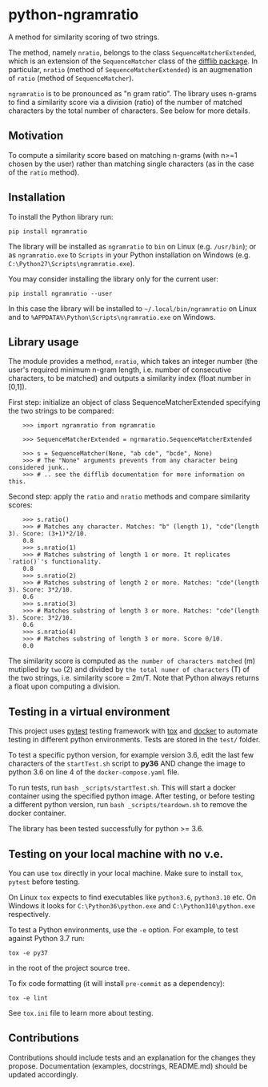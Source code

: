 # python-ngramratio

A method for similarity scoring of two strings.

The method, namely `nratio`, belongs to the class `SequenceMatcherExtended`, which is an extension of the `SequenceMatcher` class of the [difflib package](https://docs.python.org/3/library/difflib.html). In particular, `nratio` (method of `SequenceMatcherExtended`) is an augmenation of `ratio` (method of `SequenceMatcher`).

`ngramratio` is to be pronounced as "n gram ratio". The library uses n-grams to find a similarity score via a division (ratio) of the number of matched characters by the total number of characters. See below for more details.

## Motivation

To compute a similarity score based on matching n-grams (with n>=1 chosen by the user) rather than matching single characters (as in the case of the `ratio` method).

## Installation

To install the Python library run:

    pip install ngramratio

The library will be installed as `ngramratio` to `bin` on
Linux (e.g. `/usr/bin`); or as `ngramratio.exe` to `Scripts` in your
Python installation on Windows (e.g.
`C:\Python27\Scripts\ngramratio.exe`).

You may consider installing the library only for the current user:

    pip install ngramratio --user

In this case the library will be installed to
`~/.local/bin/ngramratio` on Linux and to
`%APPDATA%\Python\Scripts\ngramratio.exe` on Windows.

## Library usage

The module provides a method, `nratio`, which takes an integer number (the user's required minimum n-gram length, i.e. number of consecutive characters, to be matched) and outputs a similarity index (float number in [0,1]).

First step: initialize an object of class SequenceMatcherExtended specifying the two strings to be compared:

```
    >>> import ngramratio from ngramratio

    >>> SequenceMatcherExtended = ngrmaratio.SequenceMatcherExtended

    >>> s = SequenceMatcher(None, "ab cde", "bcde", None)
    >>> # The "None" arguments prevents from any character being considered junk..
    >>> # .. see the difflib documentation for more information on this.
```

Second step: apply the `ratio` and `nratio` methods and compare similarity scores:

```
    >>> s.ratio()
    >>> # Matches any character. Matches: "b" (length 1), "cde"(length 3). Score: (3+1)*2/10.
    0.8
    >>> s.nratio(1)
    >>> # Matches substring of length 1 or more. It replicates `ratio()`'s functionality.
    0.8
    >>> s.nratio(2)
    >>> # Matches substring of length 2 or more. Matches: "cde"(length 3). Score: 3*2/10.
    0.6
    >>> s.nratio(3)
    >>> # Matches substring of length 3 or more. Matches: "cde"(length 3). Score: 3*2/10.
    0.6
    >>> s.nratio(4)
    >>> # Matches substring of length 3 or more. Score 0/10.
    0.0
```

The similarity score is computed as `the number of characters matched` (m) mutiplied by `two` (2) and divided by `the total numer of characters` (T) of the two strings, i.e. similarity score = 2m/T. Note that Python always returns a float upon computing a division.

## Testing in a virtual environment

This project uses [pytest](https://docs.pytest.org/) testing
framework with [tox](https://tox.readthedocs.io/) and [docker](https://docs.docker.com/language/) to automate testing in
different python environments. Tests are stored in the `test/`
folder.

To test a specific python version, for example version 3.6, edit the last few characters of the `startTest.sh` script to **py36** AND change the image to python 3.6 on line 4 of the `docker-compose.yaml` file.

To run tests, run `bash _scripts/startTest.sh`. This will start a docker container using the specified python image. After testing, or before testing a different python version, run `bash _scripts/teardown.sh` to remove the docker container.

The library has been tested successfully for python >= 3.6.

## Testing on your local machine with no v.e.

You can use `tox` directly in your local machine. Make sure to install `tox`, `pytest` before testing.

On Linux `tox` expects to find executables like `python3.6`, `python3.10` etc. On Windows it looks for
`C:\Python36\python.exe` and
`C:\Python310\python.exe` respectively.

To test a Python environments, use the `-e` option. For example, to
test against Python 3.7 run:

    tox -e py37

in the root of the project source tree.

To fix code formatting (it will install `pre-commit` as a dependency):

    tox -e lint

See `tox.ini` file to learn more about testing.

## Contributions

Contributions should include tests and an explanation for the changes
they propose. Documentation (examples, docstrings, README.md) should be
updated accordingly.
